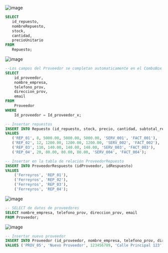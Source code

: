 
![image](https://github.com/RenzoAr10/DBD-KomaqService/assets/121067321/e1d8cac3-55c0-4329-8394-87224fc2010f)


 ```sql
SELECT
    id_repuesto,
    nombreRepuesto,
    stock,
    cantidad,
    precioUnitario
FROM
    Repuesto;
```
![image](https://github.com/RenzoAr10/DBD-KomaqService/assets/121067321/548a7b07-1ae4-4668-b896-11a4760b2093)

``` sql
--Los campos del Proveedor se completan automaticamente en el ComboBox , al seleccionar un proveedor_x 
SELECT
    id_proveedor,
    nombre_empresa,
    telefono_prov,
    direccion_prov,
    email
FROM
    Proveedor
WHERE 
    Id_proveedor = Id_proveedor_x;

-- Insertar repuestos
INSERT INTO Repuesto (id_repuesto, stock, precio, cantidad, subtotal_repuesto, id_servicio, id_factura)
VALUES 
   ('REP_01', 8, 5000.00, 5000.00, 5000.00, 'SERV_001', 'FACT_001'),
   ('REP_02', 12, 1200.00, 1200.00, 1200.00, 'SERV_002', 'FACT_002'),
   ('REP_03', 110, 140.00, 140.00, 140.00, 'SERV_003', 'FACT_003'),
   ('REP_04', 20, 80.00, 80.00, 80.00, 'SERV_004', 'FACT_004');

-- Insertar en la tabla de relación ProveedorRepuesto
INSERT INTO ProveedorRespuesto (idProveedor, idRespuesto)
VALUES
    ('Ferreyros', 'REP_01'),
    ('Ferreyros', 'REP_02'),
    ('Ferreyros', 'REP_03'),
    ('Ferreyros', 'REP_04');
``` 
![image](https://github.com/RenzoAr10/DBD-KomaqService/assets/121067321/5141125b-2878-411d-8714-dced1c9c1c77)
``` sql
-- SELECT de datos de proveedores
SELECT nombre_empresa, telefono_prov, direccion_prov, email
FROM Proveedor;
```
![image](https://github.com/RenzoAr10/DBD-KomaqService/assets/121067321/43800193-9646-4eea-a574-4d4ea075a977)
```sql
-- Insertar nuevo proveedor
INSERT INTO Proveedor (id_proveedor, nombre_empresa, telefono_prov, direccion_prov, email)
VALUES ('PROV_05', 'Nuevo Proveedor', 123456789, 'Calle Principal 123', 'nuevo@proveedor.com');
```
